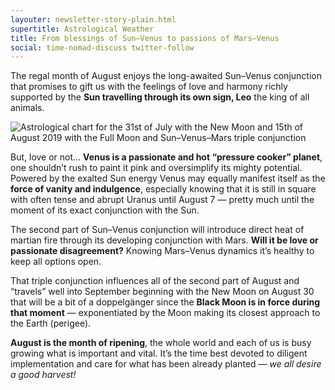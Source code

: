 ```yaml
---
layouter: newsletter-story-plain.html
supertitle: Astrological Weather
title: From blessings of Sun–Venus to passions of Mars–Venus
social: time-nomad-discuss twitter-follow
---
```


The regal month of August enjoys the long-awaited Sun–Venus conjunction that promises to gift us with the feelings of love and harmony richly supported by the **Sun travelling through its own sign, Leo** the king of all animals.

<img class="lazyload inline border" data-srcset="/images/newsletters/tn-chart-2019-08-01.png" alt="Astrological chart for the 31st of July with the New Moon and 15th of August 2019 with the Full Moon and Sun–Venus–Mars triple conjunction">

But, love or not… **Venus is a passionate and hot “pressure cooker” planet**, one shouldn’t rush to paint it pink and oversimplify its mighty potential. Powered by the exalted Sun energy Venus may equally manifest itself as the **force of vanity and indulgence**, especially knowing that it is still in square with often tense and abrupt Uranus until August 7 — pretty much until the moment of its exact conjunction with the Sun.

The second part of Sun–Venus conjunction will introduce direct heat of martian fire through its developing conjunction with Mars. **Will it be love or passionate disagreement?** Knowing Mars–Venus dynamics it’s healthy to keep all options open.

That triple conjunction influences all of the second part of August and “travels” well into September beginning with the New Moon on August 30 that will be a bit of a doppelgänger since the **Black Moon is in force during that moment** — exponentiated by the Moon making its closest approach to the Earth (perigee).

**August is the month of ripening**, the whole world and each of us is busy growing what is important and vital. It’s the time best devoted to diligent implementation and care for what has been already planted — _we all desire a good harvest!_